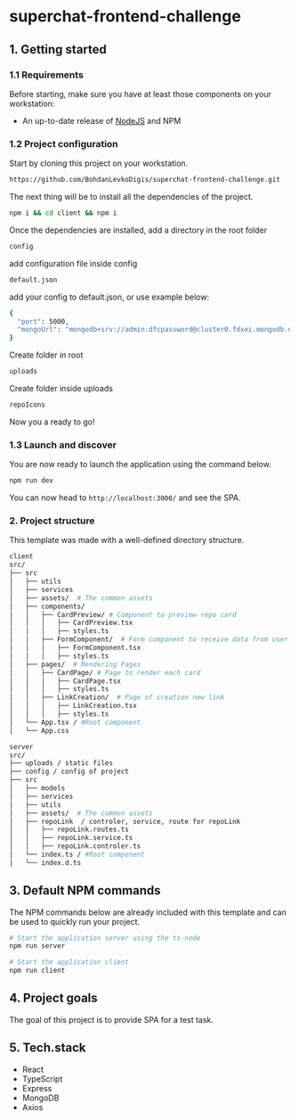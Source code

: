 # superchat-frontend-challenge
## 1. Getting started

### 1.1 Requirements

Before starting, make sure you have at least those components on your workstation:

- An up-to-date release of [NodeJS](https://nodejs.org/) and NPM

### 1.2 Project configuration

Start by cloning this project on your workstation.

``` sh
https://github.com/BohdanLevkoDigis/superchat-frontend-challenge.git
```

The next thing will be to install all the dependencies of the project.

```sh
npm i && cd client && npm i
```

Once the dependencies are installed, add a directory in the root folder 
```sh
config
```
add configuration file inside config 

```sh
default.json
```
add your config to default.json, or use example below:
```sh
{
  "port": 5000,
  "mongoUrl": "mongodb+srv://admin:dfcpassword@cluster0.fdxei.mongodb.net/myFirstDatabase?retryWrites=true&w=majority"
}
```
Create folder in root 
```sh
uploads
```
Create folder inside uploads
```sh
repoIcons
```

Now you a ready to go!

### 1.3 Launch and discover

You are now ready to launch the application using the command below.

```sh
npm run dev
```

You can now head to `http://localhost:3000/` and see the SPA. 

### 2. Project structure

This template was made with a well-defined directory structure.

```sh
client
src/
├── src
│   ├── utils
│   ├── services
│   ├── assets/  # The common assets
│   ├── components/ 
│   │   ├── CardPreview/ # Component to preview repo card 
│   │   │   ├── CardPreview.tsx 
│   │   │   ├── styles.ts 
│   │   ├── FormComponent/  # Form component to receive data from user
│   │   │   ├── FormComponent.tsx 
│   │   │   ├── styles.ts 
│   ├── pages/  # Rendering Pages
│   │   ├── CardPage/ # Page to render each card
│   │   │   ├── CardPage.tsx 
│   │   │   ├── styles.ts 
│   │   ├── LinkCreation/  # Page of creation new link
│   │   │   ├── LinkCreation.tsx  
│   │   │   ├── styles.ts 
│   └── App.tsx / #Root component
│   └── App.css

server
src/
├── uploads / static files
├── config / config of project
├── src
│   ├── models
│   ├── services
│   ├── utils
│   ├── assets/  # The common assets
│   ├── repoLink  / controler, service, route for repoLink
│   │   ├── repoLink.routes.ts
│   │   ├── repoLink.service.ts
│   │   ├── repoLink.controler.ts
│   └── index.ts / #Root component
│   └── index.d.ts 
```

## 3. Default NPM commands

The NPM commands below are already included with this template and can be used to quickly run your project.

```sh
# Start the application server using the ts-node
npm run server 

# Start the application client
npm run client
```

## 4. Project goals

The goal of this project is to provide SPA for a test task.

## 5. Tech.stack

- React
- TypeScript
- Express
- MongoDB
- Axios
